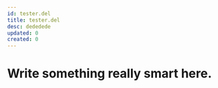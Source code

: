 ```yaml
---
id: tester.del
title: tester.del
desc: dededede
updated: 0
created: 0
---
```

# Write something really smart here.
